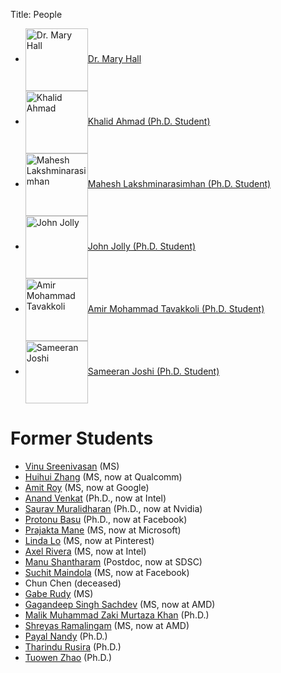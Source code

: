 Title: People

- <img src="{static}/images/headshots/hall-headshot-2019-small.jpg" alt="Dr. Mary Hall" width="100px" style="vertical-align: middle;"/>[Dr. Mary Hall](http://www.cs.utah.edu/~mhall/)
- <img src="{static}/images/headshots/Khalid-Thumbnail.jpg" alt="Khalid Ahmad" width="100px" style="vertical-align: middle;"/>[Khalid Ahmad (Ph.D. Student)](https://scholar.google.com/citations?user=wssOY1sAAAAJ&hl=en)
- <img src="{static}/images/headshots/Mahesh-Thumbnail.jpg" alt="Mahesh Lakshminarasimhan" width="100px" style="vertical-align: middle;"/>[Mahesh Lakshminarasimhan (Ph.D. Student)](https://www.cs.utah.edu/~maheshl)
- <img src="https://drive.google.com/thumbnail?id=1gK-k2nBGfGZJXEBNDw8P4KHR3Nu_Z9fb" alt="John Jolly" width="100px" style="vertical-align: middle;"/>[John Jolly (Ph.D. Student)](https://www.linkedin.com/in/jjolly)
- <img src="https://users.cs.utah.edu/~tavak/assets/img/prof.JPG" alt="Amir Mohammad Tavakkoli" width="100px" style="vertical-align: middle;"/>[Amir Mohammad Tavakkoli (Ph.D. Student)](https://users.cs.utah.edu/~tavak/)
- <img src="{static}/images/headshots/Sameeran.jpg" alt="Sameeran Joshi" width="100px" style="vertical-align: middle;"/>[Sameeran Joshi (Ph.D. Student)](https://sameeranjoshi.github.io/)

# Former Students
- [Vinu Sreenivasan](https://www.linkedin.com/in/vinu-sreenivasan/) (MS)
- [Huihui Zhang](https://www.linkedin.com/in/huihuizhanguofu2013/) (MS, now at Qualcomm)
- [Amit Roy](https://www.linkedin.com/in/aroy56/) (MS, now at Google)
- [Anand Venkat](https://www.linkedin.com/in/anvenkat/) (Ph.D., now at Intel)
- [Saurav Muralidharan](https://www.linkedin.com/in/sauravmuralidharan/) (Ph.D., now at Nvidia)
- [Protonu Basu](https://www.linkedin.com/in/protonu-basu-56b45a7/) (Ph.D., now at Facebook)
- [Prajakta Mane](https://www.linkedin.com/in/prajaktamane/) (MS, now at Microsoft)
- [Linda Lo](https://www.linkedin.com/in/yujunglo/) (MS, now at Pinterest)
- [Axel Rivera](https://www.linkedin.com/in/axelrivera01/) (MS, now at Intel)
- [Manu Shantharam](https://www.linkedin.com/in/manushantharam/) (Postdoc, now at SDSC)
- [Suchit Maindola](https://www.linkedin.com/in/smaindola/) (MS, now at Facebook)
- Chun Chen (deceased)
- [Gabe Rudy](https://www.linkedin.com/in/gaberudy/) (MS)
- [Gagandeep Singh Sachdev](https://www.linkedin.com/in/gagandeepsinghsachdev/) (MS, now at AMD)
- [Malik Muhammad Zaki Murtaza Khan](https://scholar.google.com/citations?user=1Z3iDeAAAAAJ&hl=en&oi=sra) (Ph.D.)
- [Shreyas Ramalingam](https://www.linkedin.com/in/shreyas-ramalingam-16050a10/) (MS, now at AMD)
- [Payal Nandy](https://www.linkedin.com/in/payal-guha-nandy-2bb7201a/) (Ph.D.)
- [Tharindu Rusira](http://www.cs.utah.edu/~tharindu/) (Ph.D.)
- [Tuowen Zhao](https://scholar.google.com/citations?user=vb86UK4AAAAJ&hl=en) (Ph.D.)
